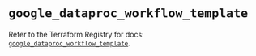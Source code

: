 # `google_dataproc_workflow_template`

Refer to the Terraform Registry for docs: [`google_dataproc_workflow_template`](https://registry.terraform.io/providers/hashicorp/google-beta/6.2.0/docs/resources/google_dataproc_workflow_template).
